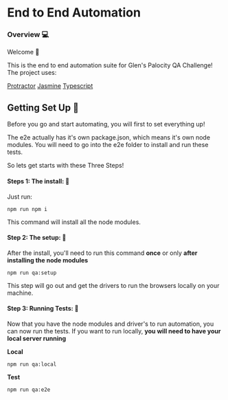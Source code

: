 
# End to End Automation

### Overview  :computer:

Welcome :wave:

This is the end to end automation suite for Glen's Palocity QA Challenge!
The project uses:

[Protractor](https://www.protractortest.org/#/  "Protractor")
[Jasmine](https://jasmine.github.io/  "Jasmine")
[Typescript](https://www.typescriptlang.org/  "Typescript")

  
## Getting Set Up :hammer:
Before you go and start automating, you will first to set everything up! 

The e2e actually has it's own package.json, which means it's own node modules. You will need to go into the e2e folder to install and run these tests. 

So lets get starts with these Three Steps! 

#### Steps 1: The install: :wrench:

Just run:

`npm run npm i`

This command will install all the node modules.

#### Step 2: The setup: :floppy_disk:

After the install, you'll need to run this command **once** or only **after installing the node modules**

`npm run qa:setup`

This step will go out and get the drivers to run the browsers locally on your machine. 

#### Step 3: Running Tests: :runner:

Now that you have the node modules and driver's to run automation, you can now run the tests. If you want to run locally, **you will need to have your local server running**

**Local**

`npm run qa:local`

**Test**

`npm run qa:e2e`